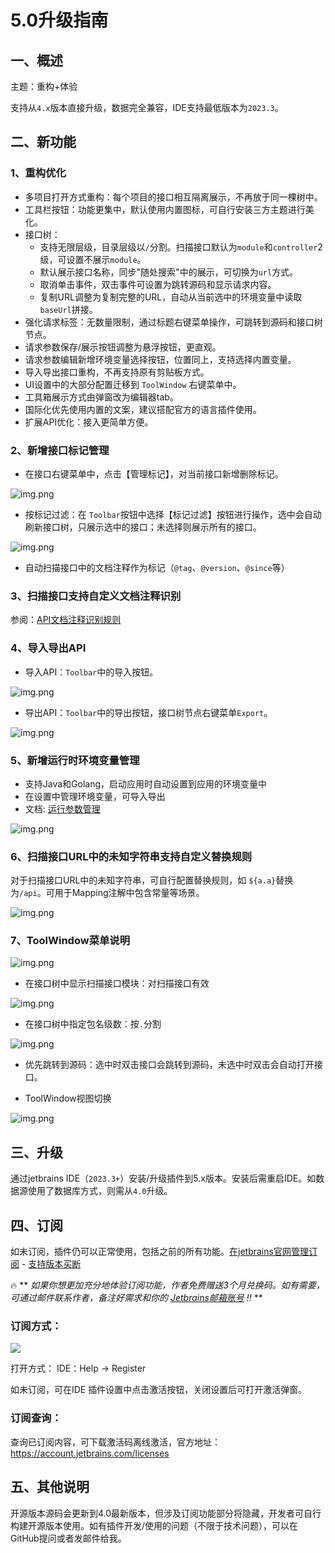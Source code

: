 # 5.0升级指南

## 一、概述

主题：重构+体验

支持从`4.x`版本直接升级，数据完全兼容，IDE支持最低版本为`2023.3`。

## 二、新功能

### 1、重构优化

- 多项目打开方式重构：每个项目的接口相互隔离展示，不再放于同一棵树中。
- 工具栏按钮：功能更集中，默认使用内置图标，可自行安装三方主题进行美化。
- 接口树：
  - 支持无限层级，目录层级以`/`分割。扫描接口默认为`module`和`controller`2级，可设置不展示`module`。
  - 默认展示接口名称，同步"随处搜索"中的展示，可切换为`url`方式。
  - 取消单击事件，双击事件可设置为跳转源码和显示请求内容。
  - 复制URL调整为复制完整的URL，自动从当前选中的环境变量中读取`baseUrl`拼接。
- 强化请求标签：无数量限制，通过标题右键菜单操作，可跳转到源码和接口树节点。
- 请求参数保存/展示按钮调整为悬浮按钮，更直观。
- 请求参数编辑新增环境变量选择按钮，位置同上，支持选择内置变量。
- 导入导出接口重构，不再支持原有剪贴板方式。
- UI设置中的大部分配置迁移到 `ToolWindow` 右键菜单中。
- 工具箱展示方式由弹窗改为编辑器tab。
- 国际化优先使用内置的文案，建议搭配官方的语言插件使用。
- 扩展API优化：接入更简单方便。


### 2、新增接口标记管理

- 在接口右键菜单中，点击【管理标记】，对当前接口新增删除标记。

![img.png](images/manage_tag.png)

- 按标记过滤：在 `Toolbar`按钮中选择【标记过滤】按钮进行操作，选中会自动刷新接口树，只展示选中的接口；未选择则展示所有的接口。

![img.png](images/manage_tag_filter.png)

- 自动扫描接口中的文档注释作为标记（`@tag`、`@version`、`@since`等）

### 3、扫描接口支持自定义文档注释识别

参阅：[API文档注释识别规则](../核心功能/API文档注释识别规则.md)

### 4、导入导出API

- 导入API：`Toolbar`中的导入按钮。

![img.png](images/api_import.png)

- 导出API：`Toolbar`中的导出按钮，接口树节点右键菜单`Export`。

![img.png](images/api_export.png)

### 5、新增运行时环境变量管理

- 支持Java和Golang，启动应用时自动设置到应用的环境变量中
- 在设置中管理环境变量，可导入导出
- 文档: [运行参数管理](../核心功能/运行参数管理.md)

![img.png](../核心功能/images/runenv.png)

### 6、扫描接口URL中的未知字符串支持自定义替换规则

对于扫描接口URL中的未知字符串，可自行配置替换规则，如 `${a.a}`替换为`/api`。可用于Mapping注解中包含常量等场景。

![img.png](images/replacerule.png)

### 7、ToolWindow菜单说明

![img.png](images/toolwindowanction.png)

- 在接口树中显示扫描接口模块：对扫描接口有效

![img.png](images/showapimodule.png)

- 在接口树中指定包名级数：按`.`分割

![img.png](images/showCompletePackage.png)

- 优先跳转到源码：选中时双击接口会跳转到源码，未选中时双击会自动打开接口。

- ToolWindow视图切换

![img.png](images/toolwindow_vertical.png)


## 三、升级

通过jetbrains IDE（`2023.3+`）安装/升级插件到5.x版本。安装后需重启IDE。如数据源使用了数据库方式，则需从`4.0`升级。

## 四、订阅

如未订阅，插件仍可以正常使用，包括之前的所有功能。[在jetbrains官网管理订阅](https://account.jetbrains.com/licenses) - [支持版本买断](https://sales.jetbrains.com/hc/en-gb/articles/207240845-What-is-a-perpetual-fallback-license)

:fire: **
_如果你想更加充分地体验订阅功能，作者免费赠送3个月兑换码。如有需要，可通过邮件联系作者，备注好需求和你的 [Jetbrains邮箱账号](https://account.jetbrains.com/profile-details) !!_
**

### 订阅方式：

![](images/224750015247999.png)

打开方式：
IDE：Help -> Register

如未订阅，可在IDE 插件设置中点击激活按钮，关闭设置后可打开激活弹窗。

### 订阅查询：

查询已订阅内容，可下载激活码离线激活，官方地址：https://account.jetbrains.com/licenses

## 五、其他说明

开源版本源码会更新到4.0最新版本，但涉及订阅功能部分将隐藏，开发者可自行构建开源版本使用。如有插件开发/使用的问题（不限于技术问题），可以在GitHub提问或者发邮件给我。
